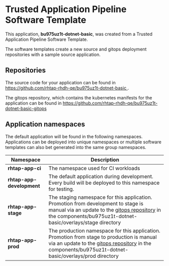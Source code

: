 # Trusted Application Pipeline Software Template

This application, **bu975uz1t-dotnet-basic**, was created from a Trusted Application Pipeline Software Template.

The software templates create a new source and gitops deployment repositories with a sample source application. 

## Repositories

The source code for your application can be found in [https://github.com/rhtap-rhdh-qe/bu975uz1t-dotnet-basic ](https://github.com/rhtap-rhdh-qe/bu975uz1t-dotnet-basic ).
 
The gitops repository, which contains the kubernetes manifests for the application can be found in 
[https://github.com/rhtap-rhdh-qe/bu975uz1t-dotnet-basic-gitops ](https://github.com/rhtap-rhdh-qe/bu975uz1t-dotnet-basic-gitops ) 

## Application namespaces 

The default application will be found in the following namespaces. Applications can be deployed into unique namespaces or multiple software templates can also bet generated into the same group namespaces.  

|  Namespace   |  Description   |  
| -------- | -------- |
| **rhtap-app-ci** | The namespace used for CI workloads |
| **rhtap-app-development** | The default application during development. Every build will be deployed to this namespace for testing. |
| **rhtap-app-stage** | The staging namespace for this application. Promotion from development to stage is manual via an update to the [gitops repository](https://github.com/rhtap-rhdh-qe/bu975uz1t-dotnet-basic-gitops ) in the components/bu975uz1t-dotnet-basic/overlays/stage directory |
| **rhtap-app-prod** | The production namespace for this application. Promotion from stage to production is manual via an update to the [gitops repository](https://github.com/rhtap-rhdh-qe/bu975uz1t-dotnet-basic-gitops ) in the components/bu975uz1t-dotnet-basic/overlays/prod directory |